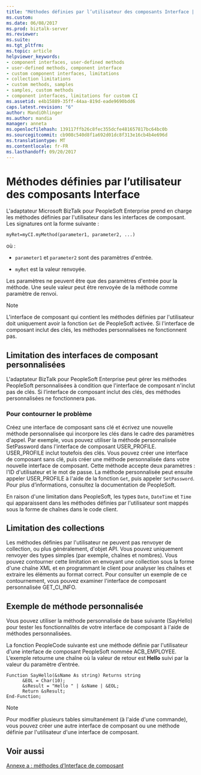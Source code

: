 ```yaml
---
title: "Méthodes définies par l’utilisateur des composants Interface | Documents Microsoft"
ms.custom: 
ms.date: 06/08/2017
ms.prod: biztalk-server
ms.reviewer: 
ms.suite: 
ms.tgt_pltfrm: 
ms.topic: article
helpviewer_keywords:
- component interfaces, user-defined methods
- user-defined methods, component interface
- custom component interfaces, limitations
- collection limitations
- custom methods, samples
- samples, custom methods
- component interfaces, limitations for custom CI
ms.assetid: e4b15889-35ff-44aa-819d-eade9690bdd6
caps.latest.revision: "6"
author: MandiOhlinger
ms.author: mandia
manager: anneta
ms.openlocfilehash: 139117ffb26c8fec355dcfe481657817bc64bc0b
ms.sourcegitcommit: cb908c540d8f1a692d01dc8f313e16cb4b4e696d
ms.translationtype: MT
ms.contentlocale: fr-FR
ms.lasthandoff: 09/20/2017
---
```

# <a name="component-interface-user-defined-methods"></a>Méthodes définies par l’utilisateur des composants Interface
L'adaptateur Microsoft BizTalk pour PeopleSoft Enterprise prend en charge les méthodes définies par l'utilisateur dans les interfaces de composant. Les signatures ont la forme suivante :  
  
```  
myRet=myCI.myMethod(parameter1, parameter2, ...)  
```  
  
 où :  
  
-   `parameter1` et `parameter2` sont des paramètres d'entrée.  
  
-   `myRet` est la valeur renvoyée.  
  
 Les paramètres ne peuvent être que des paramètres d'entrée pour la méthode. Une seule valeur peut être renvoyée de la méthode comme paramètre de renvoi.  
  
> [!NOTE]
>  L'interface de composant qui contient les méthodes définies par l'utilisateur doit uniquement avoir la fonction `Get` de PeopleSoft activée. Si l'interface de composant inclut des clés, les méthodes personnalisées ne fonctionnent pas.  
  
## <a name="custom-ci-limitation"></a>Limitation des interfaces de composant personnalisées  
 L'adaptateur BizTalk pour PeopleSoft Enterprise peut gérer les méthodes PeopleSoft personnalisées à condition que l'interface de composant n'inclut pas de clés. Si l’interface de composant inclut des clés, des méthodes personnalisées ne fonctionnera pas.  
  
### <a name="workaround"></a>Pour contourner le problème  
 Créez une interface de composant sans clé et écrivez une nouvelle méthode personnalisée qui incorpore les clés dans le cadre des paramètres d'appel. Par exemple, vous pouvez utiliser la méthode personnalisée SetPassword dans l'interface de composant USER_PROFILE. USER_PROFILE inclut toutefois des clés. Vous pouvez créer une interface de composant sans clé, puis créer une méthode personnalisée dans votre nouvelle interface de composant. Cette méthode accepte deux paramètres : l'ID d'utilisateur et le mot de passe. La méthode personnalisée peut ensuite appeler USER_PROFILE à l'aide de la fonction `Get`, puis appeler `SetPassword`. Pour plus d’informations, consultez la documentation de PeopleSoft.  
  
 En raison d'une limitation dans PeopleSoft, les types `Date`, `DateTime` et `Time` qui apparaissent dans les méthodes définies par l'utilisateur sont mappés sous la forme de chaînes dans le code client.  
  
## <a name="collection-limitation"></a>Limitation des collections  
 Les méthodes définies par l'utilisateur ne peuvent pas renvoyer de collection, ou plus généralement, d'objet API. Vous pouvez uniquement renvoyer des types simples (par exemple, chaînes et nombres). Vous pouvez contourner cette limitation en envoyant une collection sous la forme d'une chaîne XML et en programmant le client pour analyser les chaînes et extraire les éléments au format correct. Pour consulter un exemple de ce contournement, vous pouvez examiner l'interface de composant personnalisée GET_CI_INFO.  
  
## <a name="sample-custom-method"></a>Exemple de méthode personnalisée  
 Vous pouvez utiliser la méthode personnalisée de base suivante (SayHello) pour tester les fonctionnalités de votre interface de composant à l'aide de méthodes personnalisées.  
  
 La fonction PeopleCode suivante est une méthode définie par l'utilisateur d'une interface de composant PeopleSoft nommée ACB_EMPLOYEE. L’exemple retourne une chaîne où la valeur de retour est **Hello** suivi par la valeur du paramètre d’entrée.  
  
```  
Function SayHello(&sName As string) Returns string  
      &EOL = Char(10);  
      &sResult = "Hello " | &sName | &EOL;  
      Return &sResult;  
End-Function;  
```  
  
> [!NOTE]
>  Pour modifier plusieurs tables simultanément (à l'aide d'une commande), vous pouvez créer une autre interface de composant ou une méthode définie par l'utilisateur d'une interface de composant.  
  
## <a name="see-also"></a>Voir aussi  
 [Annexe a : méthodes d’Interface de composant](../core/appendix-a-component-interface-methods.md)
